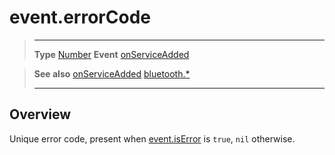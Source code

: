 # event.errorCode

> --------------------- ------------------------------------------------------------------------------------------
> __Type__              [Number](https://docs.coronalabs.com/api/type/Number.html)
> __Event__             [onServiceAdded](/plugin/bluetooth/type/Server/event/onServiceAdded/index.md)


> __See also__          [onServiceAdded](/plugin/bluetooth/type/Server/event/onServiceAdded/index.md)
>						[bluetooth.*](/plugin/bluetooth/index.md)
> --------------------- ------------------------------------------------------------------------------------------

## Overview

Unique error code, present when [event.isError](/plugin/bluetooth/type/Server/event/onServiceAdded/isError.md) is `true`, `nil` otherwise.